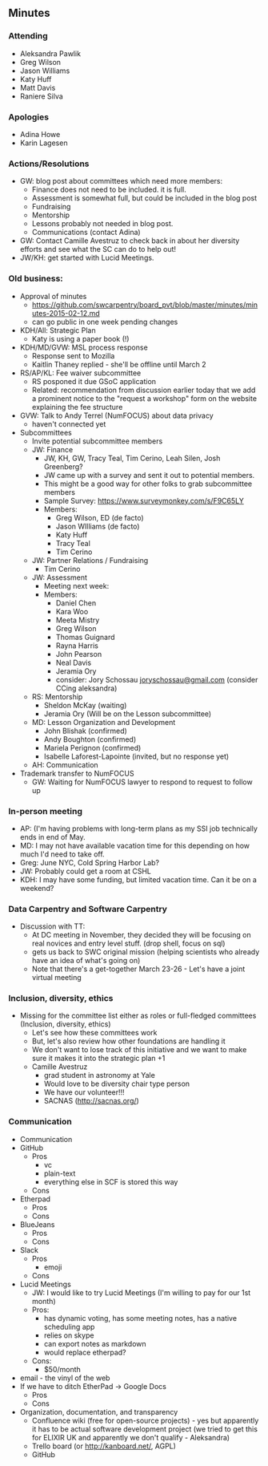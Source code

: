 ## Minutes

### Attending

*   Aleksandra Pawlik
*   Greg Wilson
*   Jason Williams
*   Katy Huff
*   Matt Davis
*   Raniere Silva

### Apologies

*   Adina Howe
*   Karin Lagesen

### Actions/Resolutions

*   GW: blog post about committees which need more members:
    *   Finance does not need to be included. it is full.
    *   Assessment is somewhat full, but could be included in the blog post
    *   Fundraising
    *   Mentorship
    *   Lessons probably not needed in blog post.
    *   Communications (contact Adina)
*   GW: Contact Camille Avestruz to check back in about her diversity efforts
    and see what the SC can do to help out!
*   JW/KH: get started with Lucid Meetings.

### Old business:

*   Approval of minutes
    *   https://github.com/swcarpentry/board_pvt/blob/master/minutes/minutes-2015-02-12.md 
    *   can go public in one week pending changes
*   KDH/All: Strategic Plan
    *   Katy is using a paper book (!)
*   KDH/MD/GVW: MSL process response
    * Response sent to Mozilla
    * Kaitlin Thaney replied - she'll be offline until March 2
*   RS/AP/KL: Fee waiver subcommittee
    * RS posponed it due GSoC application
    * Related: recommendation from discussion earlier today that we add a prominent notice to the "request a workshop" form on the website explaining the fee structure
* GVW: Talk to Andy Terrel (NumFOCUS) about data privacy
    * haven't connected yet
*   Subcommittees
    *   Invite potential subcommittee members
    *   JW: Finance
        *   JW, KH, GW, Tracy Teal, Tim Cerino, Leah Silen, Josh Greenberg?
        *   JW came up with a survey and sent it out to potential members.
        *   This might be a good way for other folks to grab subcommittee members
        *   Sample Survey: https://www.surveymonkey.com/s/F9C65LY
        *   Members:
            *   Greg Wilson, ED (de facto)
            *   Jason WIlliams (de facto)
            *   Katy Huff
            *   Tracy Teal
            *   Tim Cerino
    *   JW: Partner Relations / Fundraising
        *   Tim Cerino
    *   JW: Assessment
        *   Meeting next week:
        *   Members:
            *   Daniel Chen
            *   Kara Woo
            *   Meeta Mistry
            *   Greg Wilson
            *   Thomas Guignard
            *   Rayna Harris
            *   John Pearson
            *   Neal Davis
            *   Jeramia Ory
            *   consider: Jory Schossau <joryschossau@gmail.com> (consider CCing aleksandra)
    *   RS: Mentorship
        *   Sheldon McKay (waiting)
        *   Jeramia Ory (Will be on the Lesson subcommittee)
    *   MD: Lesson Organization and Development
        *   John Blishak (confirmed)
        *   Andy Boughton (confirmed)
        *   Mariela Perignon (confirmed)
        *   Isabelle Laforest-Lapointe (invited, but no response yet)
    *   AH: Communication
*   Trademark transfer to NumFOCUS
    *   GW: Waiting for NumFOCUS lawyer to respond to request to follow up

### In-person meeting

*   AP: (I'm having problems with long-term plans as my SSI job technically ends in end of May.
*   MD: I may not have available vacation time for this depending on how much I'd need to take off.
*   Greg: June NYC, Cold Spring Harbor Lab?
*   JW: Probably could get a room at CSHL
*   KDH: I may have some funding, but limited vacation time. Can it be on a weekend?

### Data Carpentry and Software Carpentry

*   Discussion with TT:
    *   At DC meeting in November, they decided they will be focusing on real novices and entry level stuff. (drop shell, focus on sql)
    *   gets us back to SWC original mission (helping scientists who already have an idea of what's going on)
    *   Note that there's a get-together March 23-26 - Let's have a joint virtual meeting

### Inclusion, diversity, ethics

*   Missing for the committee list either as roles or full-fledged committees (Inclusion, diversity, ethics)
    *   Let's see how these committees work
    *   But, let's also review how other foundations are handling it
    *   We don't want to lose track of this initiative and we want to make sure it makes it into the strategic plan +1
    *   Camille Avestruz
        *   grad student in astronomy at Yale
        *   Would love to be diversity chair type person
        *   We have our volunteer!!!
        *   SACNAS (http://sacnas.org/)

### Communication

*   Communication
   *    GitHub
        *   Pros
            *   vc
            *   plain-text
            *   everything else in SCF is stored this way
        *   Cons
   *    Etherpad
        *   Pros
        *   Cons
   *    BlueJeans
        *   Pros
        *   Cons
   *    Slack
        *   Pros
            *   emoji
        *   Cons
   *    Lucid Meetings
        *   JW: I would like to try Lucid Meetings (I'm willing to pay for our 1st month)
        *   Pros:
            *   has dynamic voting, has some meeting notes, has a native scheduling app
            *   relies on skype 
            *   can export notes as markdown
            *   would replace etherpad?
        *   Cons:
            *   $50/month
   *    email - the vinyl of the web
   *    If we have to ditch EtherPad -> Google Docs
        *   Pros
        *   Cons
*   Organization, documentation, and transparency
    *   Confluence wiki (free for open-source projects) - yes but apparently it has to be actual software development project (we tried to get this for ELIXIR UK and apparently we don't qualify - Aleksandra)
    *   Trello board (or http://kanboard.net/, AGPL)
    *   GitHub 
